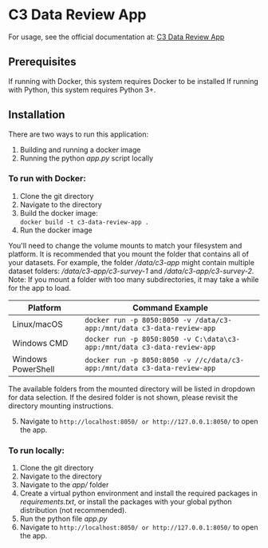 # C3 Data Review App

For usage, see the official documentation at: [C3 Data Review App](https://c3-data-review-app-157680.gitlab.io/)


## Prerequisites
If running with Docker, this system requires Docker to be installed
If running with Python, this system requires Python 3+.

## Installation

There are two ways to run this application:
1. Building and running a docker image
2. Running the python *app.py* script locally

### To run with Docker: 
1. Clone the git directory
2. Navigate to the directory
3. Build the docker image:  
`docker build -t c3-data-review-app .`
4. Run the docker image  

You'll need to change the volume mounts to match your filesystem and platform. It is recommended that you mount the folder that contains all of your datasets. For example, the folder */data/c3-app* might contain multiple dataset folders: */data/c3-app/c3-survey-1* and */data/c3-app/c3-survey-2*. Note: If you mount a folder with too many subdirectories, it may take a while for the app to load.

  | Platform           | Command Example                                                     |
  | ------------------ | ------------------------------------------------------------------- |
  | Linux/macOS        | `docker run -p 8050:8050 -v /data/c3-app:/mnt/data c3-data-review-app`    |
  | Windows CMD        | `docker run -p 8050:8050 -v C:\data\c3-app:/mnt/data c3-data-review-app`  |
  | Windows PowerShell | `docker run -p 8050:8050 -v //c/data/c3-app:/mnt/data c3-data-review-app` |
    
  The available folders from the mounted directory will be listed in dropdown for data selection. If the desired folder is not shown, please revisit the directory mounting instructions.

5. Navigate to `http://localhost:8050/ or http://127.0.0.1:8050/` to open the app.

### To run locally:
1. Clone the git directory
2. Navigate to the directory
3. Navigate to the *app/* folder
4. Create a virtual python environment and install the required packages in *requirements.txt*, or install the packages with your global python distribution (not recommended).
5. Run the python file *app.py*
6. Navigate to `http://localhost:8050/ or http://127.0.0.1:8050/` to open the app.